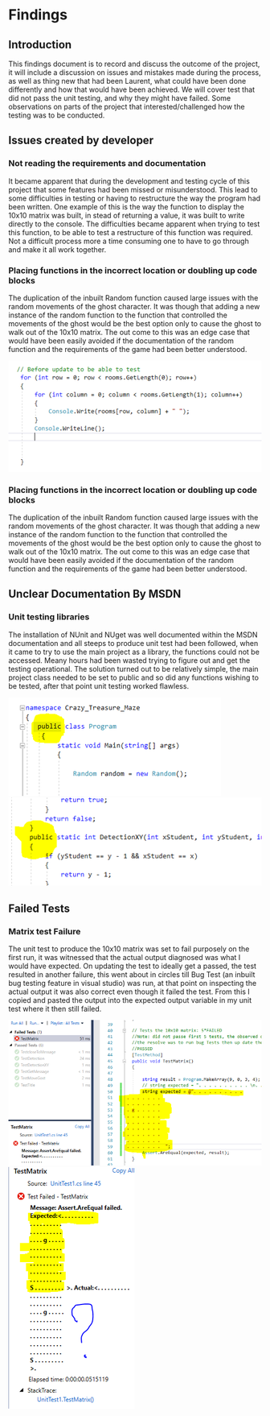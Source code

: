 # Findings  
## Introduction  
This findings document is to record and discuss the outcome of the project, it will include a discussion on issues and mistakes made during the process, as well as thing new that had been Laurent, what could have been done differently and how that would have been achieved.
We will cover test that did not pass the unit testing, and why they might have failed. Some observations on parts of the project that interested/challenged how the testing was to be conducted.

## Issues created by developer  
### Not reading the requirements and documentation  
It became apparent that during the development and testing cycle of this project that some features had been missed or misunderstood. This lead to some difficulties in testing or having to restructure the way the program had been written.
One example of this is the way the function to display the 10x10 matrix was built, in stead of returning a value, it was built to write directly to the console. The difficulties became apparent when trying to test this function, to be able to test a restructure of this function was required. Not a difficult process more a time consuming one to have to go through and make it all work together.
 
### Placing functions in the incorrect location or doubling up code blocks  
The duplication of the inbuilt Random function caused large issues with the random movements of the ghost character. It was though that adding a new instance of the random function to the function that controlled the movements of the ghost would be the best option only to cause the ghost to walk out of the 10x10 matrix.
The out come to this was an edge case that would have been easily avoided if the documentation of the random function and the requirements of the game had been better understood.  
  
![](https://github.com/michealpettitt/ITPR6.590_TestPlan/blob/master/pic1.png)  
  
### Placing functions in the incorrect location or doubling up code blocks  
The duplication of the inbuilt Random function caused large issues with the random movements of the ghost character. It was though that adding a new instance of the random function to the function that controlled the movements of the ghost would be the best option only to cause the ghost to walk out of the 10x10 matrix.
The out come to this was an edge case that would have been easily avoided if the documentation of the random function and the requirements of the game had been better understood.
 
## Unclear Documentation By MSDN
### Unit testing libraries  
The installation of NUnit and NUget was well documented within the MSDN documentation and all steeps to produce unit test had been followed, when it came to try to use the main project as a library, the functions could not be accessed. Meany hours had been wasted trying to figure out and get the testing operational.
The solution turned out to be relatively simple, the main project class needed to be set to public and so did any functions wishing to be tested, after that point unit testing worked flawless.  
  
![](https://github.com/michealpettitt/ITPR6.590_TestPlan/blob/master/pic2.png)  
![](https://github.com/michealpettitt/ITPR6.590_TestPlan/blob/master/pic3.png)  

## Failed Tests
### Matrix test Failure 
The unit test to produce the 10x10 matrix was set to fail purposely on the first run, it was witnessed that the actual output diagnosed was what I would have expected. On updating the test to ideally get a passed, the test resulted in another failure, this went about in circles till Bug Test (an inbuilt bug testing feature in visual studio) was run, at that point on inspecting the actual output it was also correct even though it failed the test. From this I copied and pasted the output into the expected output variable in my unit test where it then still failed.  
  
![](https://github.com/michealpettitt/ITPR6.590_TestPlan/blob/master/pic4.png)  
![](https://github.com/michealpettitt/ITPR6.590_TestPlan/blob/master/pic5.png)  




